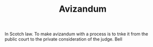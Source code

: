 ---
title: Avizandum
permalink: "/definitions/avizandum.html"
body: In Scotch law. To make avizandum with a process is to tnke it from the public
  court to the private consideration of the judge. Bell
published_at: '2018-07-07'
layout: post
---